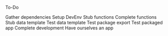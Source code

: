 To-Do

Gather dependencies
Setup DevEnv
Stub functions
Complete functions
Stub data template
Test data template
Test package export
Test packaged app
Complete development
Have ourselves an app